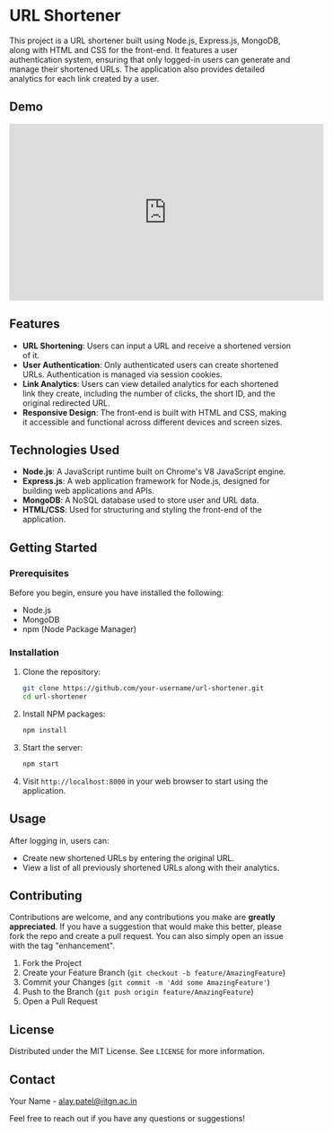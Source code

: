 # URL Shortener

This project is a URL shortener built using Node.js, Express.js, MongoDB, along with HTML and CSS for the front-end. It features a user authentication system, ensuring that only logged-in users can generate and manage their shortened URLs. The application also provides detailed analytics for each link created by a user.



## Demo
<iframe width="560" height="315" src="https://www.youtube.com/embed/R9GGsFb-F2w?si=Q_zC6myNRw5Q-h3o" title="YouTube video player" frameborder="0" allow="accelerometer; autoplay; clipboard-write; encrypted-media; gyroscope; picture-in-picture; web-share" referrerpolicy="strict-origin-when-cross-origin" allowfullscreen></iframe>

## Features

- **URL Shortening**: Users can input a URL and receive a shortened version of it.
- **User Authentication**: Only authenticated users can create shortened URLs. Authentication is managed via session cookies.
- **Link Analytics**: Users can view detailed analytics for each shortened link they create, including the number of clicks, the short ID, and the original redirected URL.
- **Responsive Design**: The front-end is built with HTML and CSS, making it accessible and functional across different devices and screen sizes.

## Technologies Used

- **Node.js**: A JavaScript runtime built on Chrome's V8 JavaScript engine.
- **Express.js**: A web application framework for Node.js, designed for building web applications and APIs.
- **MongoDB**: A NoSQL database used to store user and URL data.
- **HTML/CSS**: Used for structuring and styling the front-end of the application.

## Getting Started

### Prerequisites

Before you begin, ensure you have installed the following:
- Node.js
- MongoDB
- npm (Node Package Manager)

### Installation

1. Clone the repository:
   ```bash
   git clone https://github.com/your-username/url-shortener.git
   cd url-shortener
   ```

2. Install NPM packages:
   ```bash
   npm install
   ```

5. Start the server:
   ```bash
   npm start
   ```

5. Visit `http://localhost:8000` in your web browser to start using the application.

## Usage

After logging in, users can:
- Create new shortened URLs by entering the original URL.
- View a list of all previously shortened URLs along with their analytics.

## Contributing

Contributions are welcome, and any contributions you make are **greatly appreciated**. If you have a suggestion that would make this better, please fork the repo and create a pull request. You can also simply open an issue with the tag "enhancement".

1. Fork the Project
2. Create your Feature Branch (`git checkout -b feature/AmazingFeature`)
3. Commit your Changes (`git commit -m 'Add some AmazingFeature'`)
4. Push to the Branch (`git push origin feature/AmazingFeature`)
5. Open a Pull Request

## License

Distributed under the MIT License. See `LICENSE` for more information.

## Contact

Your Name - [alay.patel@iitgn.ac.in](mailto:alay.patel@iitgn.ac.in)

Feel free to reach out if you have any questions or suggestions!
